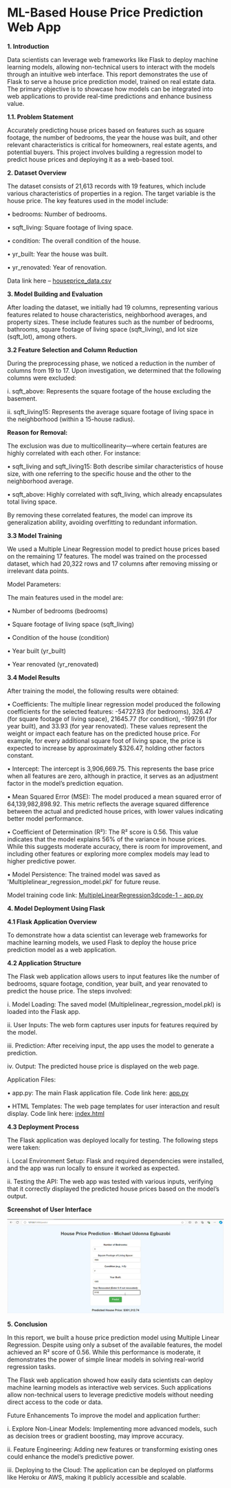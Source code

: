 # ML-Based House Price Prediction Web App

**1. Introduction**

Data scientists can leverage web frameworks like Flask to deploy machine learning models, allowing non-technical users to interact with the models through an intuitive web interface. This report demonstrates the use of Flask to serve a house price prediction model, trained on real estate data. The primary objective is to showcase how models can be integrated into web applications to provide real-time predictions and enhance business value.

**1.1. Problem Statement**

Accurately predicting house prices based on features such as square footage, the number of bedrooms, the year the house was built, and other relevant characteristics is critical for homeowners, real estate agents, and potential buyers. This project involves building a regression model to predict house prices and deploying it as a web-based tool. 

**2. Dataset Overview**

The dataset consists of 21,613 records with 19 features, which include various characteristics of properties in a region. The target variable is the house price. The key features used in the model include:

•	bedrooms: Number of bedrooms.

•	sqft_living: Square footage of living space.

•	condition: The overall condition of the house.

•	yr_built: Year the house was built.

•	yr_renovated: Year of renovation.


Data link here – [houseprice_data.csv](https://github.com/UdonnaM/ML-Based-House-Price-Prediction-Web-App/blob/main/houseprice_data.csv)


**3. Model Building and Evaluation**

After loading the dataset, we initially had 19 columns, representing various features related to house characteristics, neighborhood averages, and property sizes. These include features such as the number of bedrooms, bathrooms, square footage of living space (sqft_living), and lot size (sqft_lot), among others.

**3.2 Feature Selection and Column Reduction**

During the preprocessing phase, we noticed a reduction in the number of columns from 19 to 17. Upon investigation, we determined that the following columns were excluded:

i.	sqft_above: Represents the square footage of the house excluding the basement.

ii. sqft_living15: Represents the average square footage of living space in the neighborhood (within a 15-house radius).
   
**Reason for Removal:**

The exclusion was due to multicollinearity—where certain features are highly correlated with each other. For instance:

•	sqft_living and sqft_living15: Both describe similar characteristics of house size, with one referring to the specific house and the other to the neighborhood average.

•	sqft_above: Highly correlated with sqft_living, which already encapsulates total living space.

By removing these correlated features, the model can improve its generalization ability, avoiding overfitting to redundant information.

**3.3 Model Training**

We used a Multiple Linear Regression model to predict house prices based on the remaining 17 features. The model was trained on the processed dataset, which had 20,322 rows and 17 columns after removing missing or irrelevant data points.

Model Parameters:

The main features used in the model are:

•	Number of bedrooms (bedrooms)

•	Square footage of living space (sqft_living)

•	Condition of the house (condition)

•	Year built (yr_built)

•	Year renovated (yr_renovated)

**3.4 Model Results**

After training the model, the following results were obtained:

•	Coefficients: The multiple linear regression model produced the following coefficients for the selected features: -54727.93 (for bedrooms), 326.47 (for square footage of living space), 21645.77 (for condition), -1997.91 (for year built), and 33.93 (for year renovated). These values represent the weight or impact each feature has on the predicted house price. For example, for every additional square foot of living space, the price is expected to increase by approximately $326.47, holding other factors constant.

•	Intercept: The intercept is 3,906,669.75. This represents the base price when all features are zero, although in practice, it serves as an adjustment factor in the model’s prediction equation.

•	Mean Squared Error (MSE): The model produced a mean squared error of 64,139,982,898.92. This metric reflects the average squared difference between the actual and predicted house prices, with lower values indicating better model performance.

•	Coefficient of Determination (R²): The R² score is 0.56. This value indicates that the model explains 56% of the variance in house prices. While this suggests moderate accuracy, there is room for improvement, and including other features or exploring more complex models may lead to higher predictive power.

•	Model Persistence: The trained model was saved as 'Multiplelinear_regression_model.pkl' for future reuse.

Model training code link: [MultipleLinearRegression3dcode-1 - app.py](MultipleLinearRegression3dcode-1%20-%20app.py)

**4. Model Deployment Using Flask**

**4.1 Flask Application Overview**

To demonstrate how a data scientist can leverage web frameworks for machine learning models, we used Flask to deploy the house price prediction model as a web application.

**4.2 Application Structure**

The Flask web application allows users to input features like the number of bedrooms, square footage, condition, year built, and year renovated to predict the house price. The steps involved:

i.	Model Loading: The saved model (Multiplelinear_regression_model.pkl) is loaded into the Flask app.

ii.	User Inputs: The web form captures user inputs for features required by the model.

iii.	Prediction: After receiving input, the app uses the model to generate a prediction.

iv.	Output: The predicted house price is displayed on the web page.

Application Files:

•	app.py: The main Flask application file. Code link here: [app.py](app.py)

•	HTML Templates: The web page templates for user interaction and result display. Code link here: [index.html](index.html)

**4.3 Deployment Process**

The Flask application was deployed locally for testing. The following steps were taken:

i.	Local Environment Setup: Flask and required dependencies were installed, and the app was run locally to ensure it worked as expected.

ii.	Testing the API: The web app was tested with various inputs, verifying that it correctly displayed the predicted house prices based on the model’s output.

**Screenshot of User Interface**

![House Price Prediction Screenshot](Screenshots/house%20price%20prediction.png)


**5. Conclusion**

In this report, we built a house price prediction model using Multiple Linear Regression. Despite using only a subset of the available features, the model achieved an R² score of 0.56. While this performance is moderate, it demonstrates the power of simple linear models in solving real-world regression tasks.

The Flask web application showed how easily data scientists can deploy machine learning models as interactive web services. Such applications allow non-technical users to leverage predictive models without needing direct access to the code or data.

Future Enhancements
To improve the model and application further:

i.	Explore Non-Linear Models: Implementing more advanced models, such as decision trees or gradient boosting, may improve accuracy.

ii.	Feature Engineering: Adding new features or transforming existing ones could enhance the model’s predictive power.

iii.	Deploying to the Cloud: The application can be deployed on platforms like Heroku or AWS, making it publicly accessible and scalable.

